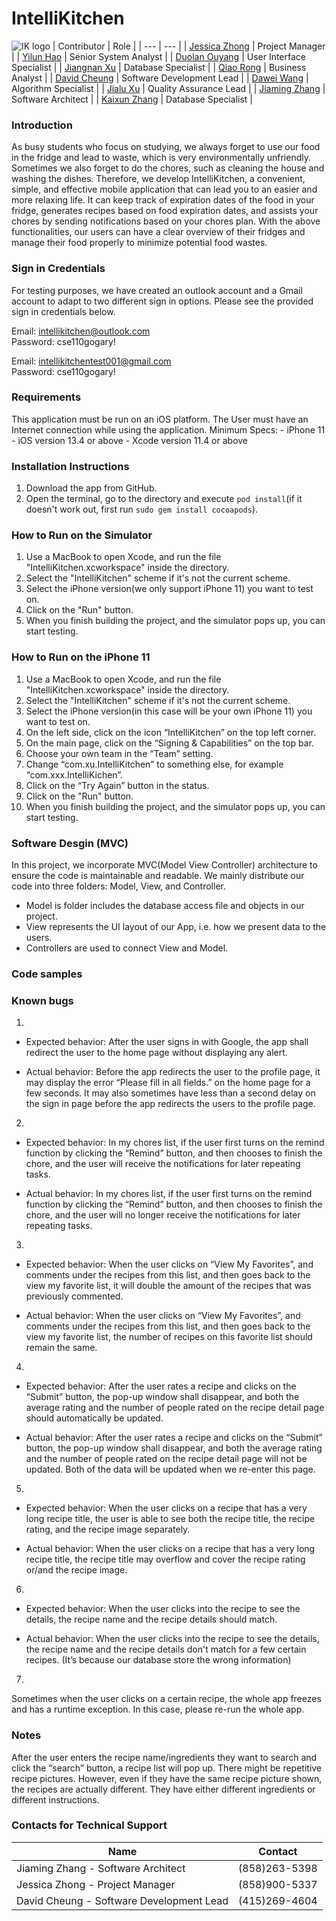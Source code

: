 # IntelliKitchen 

![IK logo](https://github.com/acisseJZhong/CSE110_TEAMIK_IntelliKitchen/logo.png)
| Contributor                                                   | Role                      |
| ---                                                           | ---                       |
| [Jessica Zhong](https://github.com/acisseJZhong)              | Project Manager           |
| [Yilun Hao](https://github.com/ylh301)                        | Senior System Analyst     |
| [Duolan Ouyang](https://github.com/duouyang)                  | User Interface Specialist |
| [Jiangnan Xu](https://github.com/jn1118)                      | Database Specialist       |
| [Qiao Rong](https://github.com/QRrong)                        | Business Analyst          |
| [David Cheung](https://github.com/sawsa307)                   | Software Development Lead |
| [Dawei Wang](https://github.com/wdwei9717)                    | Algorithm Specialist      |
| [Jialu Xu](https://github.com/machaeese)                      | Quality Assurance Lead    |
| [Jiaming Zhang](https://github.com/FanTasZZhang)              | Software Architect        |
| [Kaixun Zhang](https://github.com/Lucas610)                   | Database Specialist       |

### Introduction
As busy students who focus on studying, we always forget to use our food in the fridge and lead to waste, which is very environmentally unfriendly. Sometimes we also forget to do the chores, 
such as cleaning the house and washing the dishes. Therefore, we develop IntelliKitchen, a convenient, simple, and effective mobile application that can lead you to an easier and more relaxing life. It can keep track of expiration dates of the food in your fridge, generates recipes based on food expiration dates, and assists your chores by sending notifications based on your chores plan. With the above functionalities, our users can have a clear overview of their fridges and manage their food properly to minimize potential food wastes.


### Sign in Credentials
For testing purposes, we have created an outlook account and a Gmail account to adapt to two different sign in options. Please see the provided sign in credentials below.

Email: intellikitchen@outlook.com</br>
Password: cse110gogary!

Email: intellikitchentest001@gmail.com</br>
Password: cse110gogary!


### Requirements
This application must be run on an iOS platform. 
The User must have an Internet connection while using the application. 
Minimum Specs: 
        - iPhone 11 
        - iOS version 13.4 or above
        - Xcode version 11.4 or above

### Installation Instructions
1. Download the app from GitHub. 
2. Open the terminal, go to the directory and execute `pod install`(if it doesn't work out, first run `sudo gem install cocoapods`). 


### How to Run on the Simulator
1. Use a MacBook to open Xcode, and run the file "IntelliKitchen.xcworkspace" inside the directory. 
2. Select the "IntelliKitchen" scheme if it's not the current scheme. 
3. Select the iPhone version(we only support iPhone 11) you want to test on. 
4. Click on the "Run" button. 
5. When you finish building the project, and the simulator pops up, you can start testing.

### How to Run on the iPhone 11
1. Use a MacBook to open Xcode, and run the file "IntelliKitchen.xcworkspace" inside the directory. 
2. Select the "IntelliKitchen" scheme if it's not the current scheme. 
3. Select the iPhone version(in this case will be your own iPhone 11) you want to test on. 
4. On the left side, click on the icon “IntelliKitchen” on the top left corner.
5. On the main page, click on the “Signing & Capabilities” on the top bar.
6. Choose your own team in the “Team” setting.
7. Change “com.xu.IntelliKitchen” to something else, for example “com.xxx.IntelliKichen”.
8. Click on the “Try Again” button in the status.
9. Click on the "Run" button. 
10. When you finish building the project, and the simulator pops up, you can start testing.

### Software Desgin (MVC)
In this project, we incorporate MVC(Model View Controller) architecture to ensure the code is maintainable and readable. We mainly distribute our code into three folders: Model, View, and Controller. 
- Model is folder includes the database access file and objects in our project. 
- View represents the UI layout of our App, i.e. how we present data to the users. 
- Controllers are used to connect View and Model.

### Code samples


### Known bugs
1. 
- Expected behavior: After the user signs in with Google, the app shall redirect the user to the home page without displaying any alert.

- Actual behavior: Before the app redirects the user to the profile page, it may display the error “Please fill in all fields.” on the home page for a few seconds. It may also sometimes have less than a second delay on the sign in page before the app redirects the users to the profile page.

2. 
- Expected behavior: In my chores list, if the user first turns on the remind function by clicking the “Remind” button, and then chooses to finish the chore, and the user will receive the notifications for later repeating tasks. 

- Actual behavior: In my chores list, if the user first turns on the remind function by clicking the “Remind” button, and then chooses to finish the chore, and the user will no longer receive the notifications for later repeating tasks. 

3. 
- Expected behavior: When the user clicks on “View My Favorites”, and comments under the recipes from this list, and then goes back to the view my favorite list, it will double the amount of the recipes that was previously commented.

- Actual behavior: When the user clicks on “View My Favorites”, and comments under the recipes from this list, and then goes back to the view my favorite list, the number of recipes on this favorite list should remain the same. 

4. 
- Expected behavior: After the user rates a recipe and clicks on the “Submit” button, the pop-up window shall disappear, and both the average rating and the number of people rated on the recipe detail page should automatically be updated. 

- Actual behavior: After the user rates a recipe and clicks on the “Submit” button, the pop-up window shall disappear, and both the average rating and the number of people rated on the recipe detail page will not be updated. Both of the data will be updated when we re-enter this page.

5. 
- Expected behavior: When the user clicks on a recipe that has a very long recipe title,  the user is able to see both the recipe title, the recipe rating, and the recipe image separately.

- Actual behavior: When the user clicks on a recipe that has a very long recipe title, the 
recipe title may overflow and cover the recipe rating or/and the recipe image.

6. 
- Expected behavior: When the user clicks into the recipe to see the details, the recipe name and the recipe details should match.

- Actual behavior: When the user clicks into the recipe to see the details, the recipe name 
and the recipe details don't match for a few certain recipes. (It’s because our database store the wrong information)

7. 
Sometimes when the user clicks on a certain recipe, the whole app freezes and has a runtime exception. In this case, please re-run the whole app. 

### Notes
After the user enters the recipe name/ingredients they want to search and click the “search” button, a recipe list will pop up. There might be repetitive recipe pictures. However, even if they have the same recipe picture shown, the recipes are actually different. They have either different ingredients or different instructions.

### Contacts for Technical Support
| Name                                                          | Contact                   |
| ---                                                           | ---                       |
| Jiaming Zhang - Software Architect                            | (858)263-5398             |
| Jessica Zhong - Project Manager                               | (858)900-5337             |
| David Cheung - Software Development Lead                      | (415)269-4604             |
